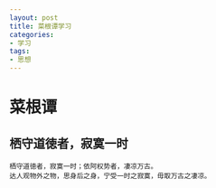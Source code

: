 ```yaml
---
layout: post
title: 菜根谭学习
categories:
- 学习
tags:
- 思想
---
```


# 菜根谭

## 栖守道徳者，寂寞一时

    栖守道徳者，寂寞一时；依阿权势者，凄凉万古。
    达人观物外之物，思身后之身，宁受一时之寂寞，毋取万古之凄凉。

